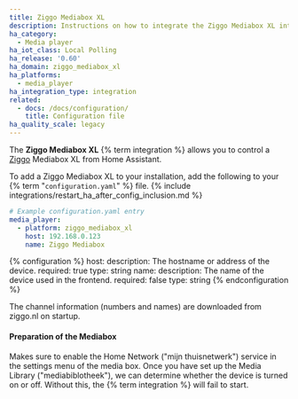 ```yaml
---
title: Ziggo Mediabox XL
description: Instructions on how to integrate the Ziggo Mediabox XL into Home Assistant.
ha_category:
  - Media player
ha_iot_class: Local Polling
ha_release: '0.60'
ha_domain: ziggo_mediabox_xl
ha_platforms:
  - media_player
ha_integration_type: integration
related:
  - docs: /docs/configuration/
    title: Configuration file
ha_quality_scale: legacy
---
```


The **Ziggo Mediabox XL** {% term integration %} allows you to control a [Ziggo](https://www.ziggo.nl/) Mediabox XL from Home Assistant.

To add a Ziggo Mediabox XL to your installation, add the following to your {% term "`configuration.yaml`" %} file.
{% include integrations/restart_ha_after_config_inclusion.md %}

```yaml
# Example configuration.yaml entry
media_player:
  - platform: ziggo_mediabox_xl
    host: 192.168.0.123
    name: Ziggo Mediabox
```

{% configuration %}
  host:
    description: The hostname or address of the device.
    required: true
    type: string
  name:
    description: The name of the device used in the frontend.
    required: false
    type: string
{% endconfiguration %}

The channel information (numbers and names) are downloaded from ziggo.nl on startup.

#### Preparation of the Mediabox

Makes sure to enable the Home Network ("mijn thuisnetwerk") service in the settings menu of the media box. Once you have set up the Media Library ("mediabiblotheek"), we can determine whether the device is turned on or off. Without this, the {% term integration %} will fail to start.
